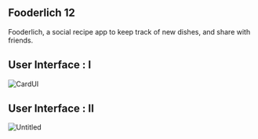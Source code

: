 ## Fooderlich 12

Fooderlich, a social recipe app to keep track of new dishes, and share with friends.

## User Interface : I

![CardUI](https://user-images.githubusercontent.com/36065206/143582633-86dcd22b-0da1-4292-b6d6-baf158c03c73.png)

## User Interface : II

![Untitled](https://user-images.githubusercontent.com/36065206/143670009-ffb4de96-265b-45c0-9288-3bb54d39baed.png)
